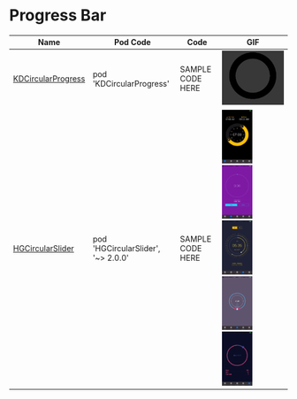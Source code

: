Progress Bar
======================
Name | Pod Code | Code | GIF
--- | --- | --- | ---
[KDCircularProgress](https://github.com/kaandedeoglu/KDCircularProgress) | pod 'KDCircularProgress' | SAMPLE CODE HERE |  <img src="/Controls/readme_assets/progressbar-image-1.gif" width="100%">
[HGCircularSlider](https://github.com/HamzaGhazouani/HGCircularSlider/tree/master) | pod 'HGCircularSlider', '~> 2.0.0'| SAMPLE CODE HERE | <img src="/Controls/readme_assets/HGCircularSlider-image-1.gif" width="49%"> <img src="/Controls/readme_assets/HGCircularSlider-image-2.gif" width="49%"> <img src="/Controls/readme_assets/HGCircularSlider-image-3.gif" width="49%"> <img src="/Controls/readme_assets/HGCircularSlider-image-4.gif" width="49%"> <img src="/Controls/readme_assets/HGCircularSlider-image-5.gif" width="49%">
